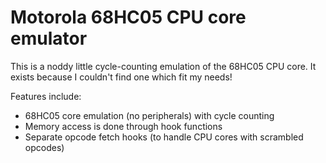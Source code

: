 # Motorola 68HC05 CPU core emulator

This is a noddy little cycle-counting emulation of the 68HC05 CPU core. It exists because I couldn't find one which fit my needs!

Features include:

  * 68HC05 core emulation (no peripherals) with cycle counting
  * Memory access is done through hook functions
  * Separate opcode fetch hooks (to handle CPU cores with scrambled opcodes)
